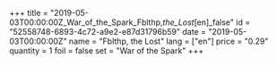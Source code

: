 +++
title = "2019-05-03T00:00:00Z_War_of_the_Spark_Fblthp,_the_Lost_[en]_false"
id = "52558748-6893-4c72-a9e2-e87d31796b59"
date = "2019-05-03T00:00:00Z"
name = "Fblthp, the Lost"
lang = ["en"]
price = "0.29"
quantity = 1
foil = false
set = "War of the Spark"
+++
